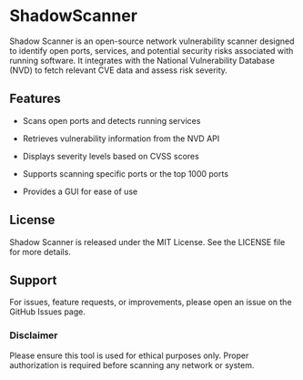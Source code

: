 # ShadowScanner
Shadow Scanner is an open-source network vulnerability scanner designed to identify open ports, services, and potential security risks associated with running software. It integrates with the National Vulnerability Database (NVD) to fetch relevant CVE data and assess risk severity.

## Features

- Scans open ports and detects running services

- Retrieves vulnerability information from the NVD API

- Displays severity levels based on CVSS scores

- Supports scanning specific ports or the top 1000 ports

- Provides a GUI for ease of use

## License

Shadow Scanner is released under the MIT License. See the LICENSE file for more details.

## Support

For issues, feature requests, or improvements, please open an issue on the GitHub Issues page.

### Disclaimer

Please ensure this tool is used for ethical purposes only. Proper authorization is required before scanning any network or system.

